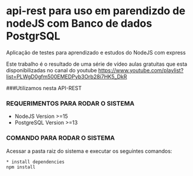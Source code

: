 # api-rest para uso em parendizdo de nodeJS com Banco de dados PostgrSQL

Aplicação de testes para aprendizado e estudos do NodeJS com express

Este trabalho é o resultado de uma série de vídeo aulas gratuitas que esta disponibilizadas no canal do youtube <https://www.youtube.com/playlist?list=PLWgD0gfm500EMEDPyb3Orb28i7HK5_DkR>

###Utilizamos nesta API-REST

### REQUERIMENTOS PARA RODAR O SISTEMA

* NodeJS Version >=15
* PostgreSQL Version >=13

### COMANDO PARA RODAR O SISTEMA

Acessar a pasta raiz do sistema e executar os seguintes comandos:

    * install dependencies
    npm install
    